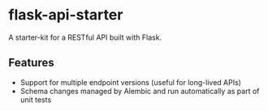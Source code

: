 # flask-api-starter

A starter-kit for a RESTful API built with Flask. 

## Features
- Support for multiple endpoint versions (useful for long-lived APIs)
- Schema changes managed by Alembic and run automatically as part of unit tests
